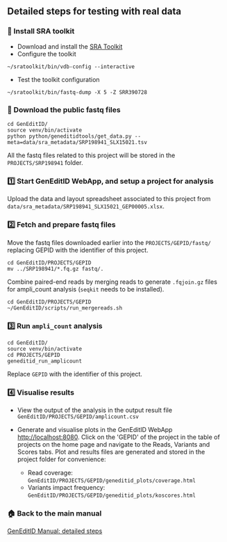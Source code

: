 ## Detailed steps for testing with real data


### :memo: Install SRA toolkit

- Download and install the [SRA Toolkit](https://ncbi.github.io/sra-tools/install_config.html)
- Configure the toolkit
```
~/sratoolkit/bin/vdb-config --interactive
```
- Test the toolkit configuration
```
~/sratoolkit/bin/fastq-dump -X 5 -Z SRR390728
```

### :open_file_folder: Download the public fastq files
```
cd GenEditID/
source venv/bin/activate
python python/geneditidtools/get_data.py --meta=data/sra_metadata/SRP198941_SLX15021.tsv
```

All the fastq files related to this project will be stored in the `PROJECTS/SRP198941` folder.

### :one: Start GenEditID WebApp, and setup a project for analysis

Upload the data and layout spreadsheet associated to this project from `data/sra_metadata/SRP198941_SLX15021_GEP00005.xlsx`.

### :two: Fetch and prepare fastq files

Move the fastq files downloaded earlier into the `PROJECTS/GEPID/fastq/` replacing GEPID with the identifier of this project.

```
cd GenEditID/PROJECTS/GEPID
mv ../SRP198941/*.fq.gz fastq/.
```

Combine paired-end reads by merging reads to generate `.fqjoin.gz` files for ampli_count analysis (`seqkit` needs to be installed).

```
cd GenEditID/PROJECTS/GEPID
~/GenEditID/scripts/run_mergereads.sh
```


### :three: Run `ampli_count` analysis

```
cd GenEditID/
source venv/bin/activate
cd PROJECTS/GEPID
geneditid_run_amplicount
```
Replace `GEPID` with the identifier of this project.

### :four: Visualise results

- View the output of the analysis in the output result file `GenEditID/PROJECTS/GEPID/amplicount.csv`

- Generate and visualise plots in the GenEditID WebApp [http://localhost:8080](http://localhost:8080). Click on the 'GEPID' of the project in the table of projects on the home page and navigate to the Reads, Variants and Scores tabs. Plot and results files are generated and stored in the project folder for convenience:
  - Read coverage: `GenEditID/PROJECTS/GEPID/geneditid_plots/coverage.html`
  - Variants impact frequency: `GenEditID/PROJECTS/GEPID/geneditid_plots/koscores.html`


### :house: Back to the main manual
[GenEditID Manual: detailed steps](manual.md)

